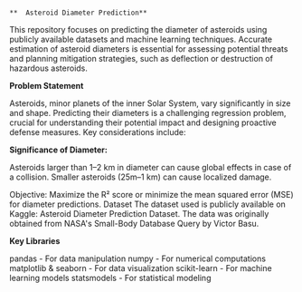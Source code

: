                                                                                         **  Asteroid Diameter Prediction**

                                                                                        
This repository focuses on predicting the diameter of asteroids using publicly available datasets and machine learning techniques. Accurate estimation of asteroid diameters is essential for assessing potential threats and planning mitigation strategies, such as deflection or destruction of hazardous asteroids.

**Problem Statement**

Asteroids, minor planets of the inner Solar System, vary significantly in size and shape. Predicting their diameters is a challenging regression problem, crucial for understanding their potential impact and designing proactive defense measures. Key considerations include:

**Significance of Diameter:**

Asteroids larger than 1–2 km in diameter can cause global effects in case of a collision.
Smaller asteroids (25m–1 km) can cause localized damage.

Objective: Maximize the R² score or minimize the mean squared error (MSE) for diameter predictions.
Dataset
The dataset used is publicly available on Kaggle: Asteroid Diameter Prediction Dataset. The data was originally obtained from NASA's Small-Body Database Query by Victor Basu.

**Key Libraries**

pandas - For data manipulation
numpy - For numerical computations
matplotlib & seaborn - For data visualization
scikit-learn - For machine learning models
statsmodels - For statistical modeling

